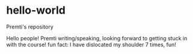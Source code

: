 # hello-world
Premti's repository

Hello people!
Premti writing/speaking, looking forward to getting stuck in with the course! fun fact: I have dislocated my shoulder 7 times, fun!
